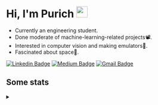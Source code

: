 <h1 align="left">Hi, I'm Purich
<img src="https://media.giphy.com/media/hvRJCLFzcasrR4ia7z/giphy.gif" width="30px"/></h1>

* Currently an engineering student.
* Done moderate of machine-learning-related projects:film_projector:.
* Interested in computer vision and making emulators:space_invader:.
* Fascinated about space:milky_way:.

[![Linkedin Badge](https://img.shields.io/badge/-Purich-blue?style=flat-square&logo=Linkedin&logoColor=white&link=https://www.linkedin.com/in/purich-siritip-16b3b3255/)](https://www.linkedin.com/in/purich-siritip-16b3b3255) [![Medium Badge](https://img.shields.io/badge/-@purich-gray?style=flat-square&labelColor=000000&logo=Medium&link=https://medium.com/@phuritsiritip)](https://medium.com/@phuritsiritip)
[![Gmail Badge](https://img.shields.io/badge/-mark.phurit@gmail.com-c14438?style=flat-square&logo=Gmail&logoColor=white&link=mailto:mark.phurit@gmail.com)](mailto:mark.phurit@gmail.com)

## Some stats

<details>
  <summary></summary>
  
  <!--START_SECTION:waka-->
**I'm an Early 🐤** 

```text
🌞 Morning                590 commits         █████████░░░░░░░░░░░░░░░░   37.75 % 
🌆 Daytime                469 commits         ████████░░░░░░░░░░░░░░░░░   30.01 % 
🌃 Evening                439 commits         ███████░░░░░░░░░░░░░░░░░░   28.09 % 
🌙 Night                  65 commits          █░░░░░░░░░░░░░░░░░░░░░░░░   04.16 % 
```


📊 **This Week I Spent My Time On** 

```text
💬 Programming Languages: 
Python                   4 hrs 24 mins       █████████████████████░░░░   83.11 % 
Java                     53 mins             ████░░░░░░░░░░░░░░░░░░░░░   16.77 % 
Text                     0 secs              ░░░░░░░░░░░░░░░░░░░░░░░░░   00.11 % 
CSV                      0 secs              ░░░░░░░░░░░░░░░░░░░░░░░░░   00.01 % 

🐱‍💻 Projects: 
Image_OCR                2 hrs 1 min         ██████████░░░░░░░░░░░░░░░   38.06 % 
DeepLabV3Plus-Pytorch    1 hr 31 mins        ███████░░░░░░░░░░░░░░░░░░   28.76 % 
SAS Competition          51 mins             ████░░░░░░░░░░░░░░░░░░░░░   16.30 % 
task1                    20 mins             ██░░░░░░░░░░░░░░░░░░░░░░░   06.52 % 
task3                    18 mins             █░░░░░░░░░░░░░░░░░░░░░░░░   05.97 % 
```


<!--END_SECTION:waka-->

  <!--START_SECTION:waka-simple-->

```text
From: 19 January 2023 - To: 01 October 2023

Total Time: 88 hrs 26 mins

Python         66 hrs 59 mins  ███████████████████░░░░░░   75.76 %
Java           10 hrs 57 mins  ███░░░░░░░░░░░░░░░░░░░░░░   12.39 %
GDScript3      2 hrs 34 mins   ▓░░░░░░░░░░░░░░░░░░░░░░░░   02.91 %
C++            1 hr 42 mins    ▒░░░░░░░░░░░░░░░░░░░░░░░░   01.93 %
YAML           50 mins         ▒░░░░░░░░░░░░░░░░░░░░░░░░   00.96 %
Text           43 mins         ▒░░░░░░░░░░░░░░░░░░░░░░░░   00.82 %
```

<!--END_SECTION:waka-simple-->

  <!--![Anurag's GitHub stats](https://github-readme-stats.vercel.app/api?username=vikimark&show_icons=true&theme=gruvbox_light)-->
  
</details>

<!--
**vikimark/vikimark** is a ✨ _special_ ✨ repository because its `README.md` (this file) appears on your GitHub profile.

Here are some ideas to get you started:

- 🔭 I’m currently working on ...
- 🌱 I’m currently learning ...
- 👯 I’m looking to collaborate on ...
- 🤔 I’m looking for help with ...
- 💬 Ask me about ...
- 📫 How to reach me: ...
- 😄 Pronouns: ...
- ⚡ Fun fact: ...
-->
